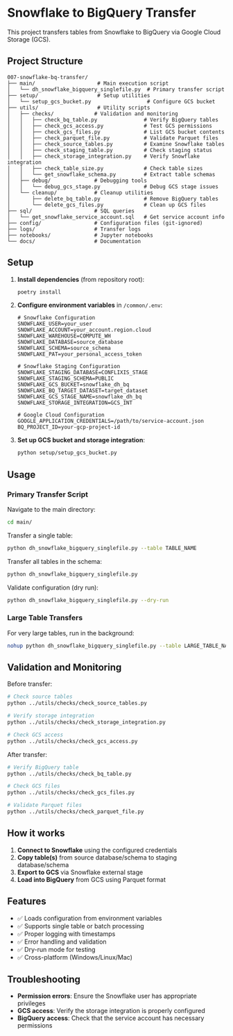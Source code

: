 # Snowflake to BigQuery Transfer

This project transfers tables from Snowflake to BigQuery via Google Cloud Storage (GCS).

## Project Structure

```
007-snowflake-bq-transfer/
├── main/                    # Main execution script
│   └── dh_snowflake_bigquery_singlefile.py  # Primary transfer script
├── setup/                   # Setup utilities
│   └── setup_gcs_bucket.py                  # Configure GCS bucket
├── utils/                   # Utility scripts
│   ├── checks/             # Validation and monitoring
│   │   ├── check_bq_table.py               # Verify BigQuery tables
│   │   ├── check_gcs_access.py             # Test GCS permissions
│   │   ├── check_gcs_files.py              # List GCS bucket contents
│   │   ├── check_parquet_file.py           # Validate Parquet files
│   │   ├── check_source_tables.py          # Examine Snowflake tables
│   │   ├── check_staging_table.py          # Check staging status
│   │   ├── check_storage_integration.py    # Verify Snowflake integration
│   │   ├── check_table_size.py             # Check table sizes
│   │   └── get_snowflake_schema.py         # Extract table schemas
│   ├── debug/              # Debugging tools
│   │   └── debug_gcs_stage.py              # Debug GCS stage issues
│   └── cleanup/            # Cleanup utilities
│       ├── delete_bq_table.py              # Remove BigQuery tables
│       └── delete_gcs_files.py             # Clean up GCS files
├── sql/                    # SQL queries
│   └── get_snowflake_service_account.sql   # Get service account info
├── config/                 # Configuration files (git-ignored)
├── logs/                   # Transfer logs
├── notebooks/              # Jupyter notebooks
└── docs/                   # Documentation

```

## Setup

1. **Install dependencies** (from repository root):
   ```bash
   poetry install
   ```

2. **Configure environment variables** in `/common/.env`:
   ```env
   # Snowflake Configuration
   SNOWFLAKE_USER=your_user
   SNOWFLAKE_ACCOUNT=your_account.region.cloud
   SNOWFLAKE_WAREHOUSE=COMPUTE_WH
   SNOWFLAKE_DATABASE=source_database
   SNOWFLAKE_SCHEMA=source_schema
   SNOWFLAKE_PAT=your_personal_access_token

   # Snowflake Staging Configuration
   SNOWFLAKE_STAGING_DATABASE=CONFLIXIS_STAGE
   SNOWFLAKE_STAGING_SCHEMA=PUBLIC
   SNOWFLAKE_GCS_BUCKET=snowflake_dh_bq
   SNOWFLAKE_BQ_TARGET_DATASET=target_dataset
   SNOWFLAKE_GCS_STAGE_NAME=snowflake_dh_bq
   SNOWFLAKE_STORAGE_INTEGRATION=GCS_INT

   # Google Cloud Configuration
   GOOGLE_APPLICATION_CREDENTIALS=/path/to/service-account.json
   BQ_PROJECT_ID=your-gcp-project-id
   ```

3. **Set up GCS bucket and storage integration**:
   ```bash
   python setup/setup_gcs_bucket.py
   ```

## Usage

### Primary Transfer Script

Navigate to the main directory:
```bash
cd main/
```

Transfer a single table:
```bash
python dh_snowflake_bigquery_singlefile.py --table TABLE_NAME
```

Transfer all tables in the schema:
```bash
python dh_snowflake_bigquery_singlefile.py
```

Validate configuration (dry run):
```bash
python dh_snowflake_bigquery_singlefile.py --dry-run
```

### Large Table Transfers

For very large tables, run in the background:
```bash
nohup python dh_snowflake_bigquery_singlefile.py --table LARGE_TABLE_NAME > transfer.log 2>&1 &
```

## Validation and Monitoring

Before transfer:
```bash
# Check source tables
python ../utils/checks/check_source_tables.py

# Verify storage integration
python ../utils/checks/check_storage_integration.py

# Check GCS access
python ../utils/checks/check_gcs_access.py
```

After transfer:
```bash
# Verify BigQuery table
python ../utils/checks/check_bq_table.py

# Check GCS files
python ../utils/checks/check_gcs_files.py

# Validate Parquet files
python ../utils/checks/check_parquet_file.py
```

## How it works

1. **Connect to Snowflake** using the configured credentials
2. **Copy table(s)** from source database/schema to staging database/schema
3. **Export to GCS** via Snowflake external stage
4. **Load into BigQuery** from GCS using Parquet format

## Features

- ✅ Loads configuration from environment variables
- ✅ Supports single table or batch processing
- ✅ Proper logging with timestamps
- ✅ Error handling and validation
- ✅ Dry-run mode for testing
- ✅ Cross-platform (Windows/Linux/Mac)

## Troubleshooting

- **Permission errors**: Ensure the Snowflake user has appropriate privileges
- **GCS access**: Verify the storage integration is properly configured
- **BigQuery access**: Check that the service account has necessary permissions